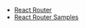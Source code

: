 - [React Router](https://reactrouter.com/en/main/start/overview)
- [React Router Samples](https://github.com/remix-run/react-router/tree/dev/examples)